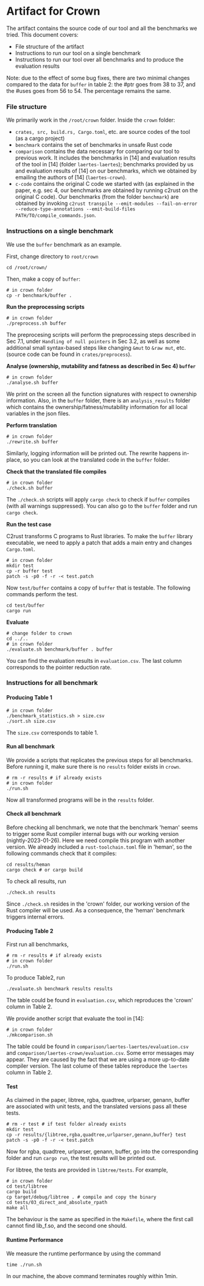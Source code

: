 # Artifact for Crown
The artifact contains the source code of our tool and all the benchmarks we tried.
This document covers:
- File structure of the artifact
- Instructions to run our tool on a single benchmark
- Instructions to run our tool over all benchmarks and to produce the evaluation results

Note: due to the effect of some bug fixes, there are two minimal changes compared to the data for `buffer` in table 2: the #ptr goes from 38 to 37, and the #uses goes from 56 to 54. The percentage remains the same.

### File structure
We primarily work in the `/root/crown` folder. Inside the `crown` folder:
- `crates, src, build.rs, Cargo.toml`, etc. are source codes of the tool (as a cargo project)
- `benchmark` contains the set of benchmarks in unsafe Rust code
- `comparison` contains the data necessary for comparing our tool to previous work. It includes the benchmarks in [14] and evaluation results of the tool in [14] (folder `laertes-laertes`); benchmarks provided by us and evaluation results of [14] on our benchmarks, which we obtained by emailing the authors of [14] (`laertes-crown`).
- `c-code` contains the original C code we started with (as explained in the paper, e.g. sec 4, our benchmarks are obtained by running c2rust on the original C code). Our benchmarks (from the folder `benchmark`) are obtained by invoking `c2rust transpile --emit-modules --fail-on-error --reduce-type-annotations --emit-build-files PATH/TO/compile_commands.json`.

### Instructions on a single benchmark
We use the `buffer` benchmark as an example.

First, change directory to `root/crown`
```shell
cd /root/crown/
```

Then, make a copy of `buffer`:
```shell
# in crown folder
cp -r benchmark/buffer .
```

__Run the preprocessing scripts__
```shell
# in crown folder
./preprocess.sh buffer
```
The preprocesing scripts will perform the preprocessing steps described in Sec 7.1, under `Handling of null pointers` in Sec 3.2, as well as some additional small syntax-based steps like changing `&mut` to `&raw mut`, etc. (source code can be found in `crates/preprocess`).

__Analyse (ownership, mutability and fatness as described in Sec 4) `buffer`__
```shell
# in crown folder
./analyse.sh buffer
```
We print on the screen all the function signatures with respect to ownership information. Also, in the `buffer` folder, there is an `analysis_results` folder which contains the ownership/fatness/mutability information for all local variables in the json files.

__Perform translation__
```shell
# in crown folder
./rewrite.sh buffer
```
Similarly, logging information will be printed out. The rewrite happens in-place, so you can look at the translated code in the `buffer` folder.

__Check that the translated file compiles__
```shell
# in crown folder
./check.sh buffer
```
The `./check.sh` scripts will apply `cargo check` to check if `buffer` compiles (with all warnings suppressed). You can also go to the `buffer` folder and run `cargo check`.

__Run the test case__

C2rust transforms C programs to Rust libraries. To make the `buffer` library executable, we need to apply a patch that adds a main entry and changes `Cargo.toml`.
```shell
# in crown folder
mkdir test
cp -r buffer test
patch -s -p0 -f -r -< test.patch
```
Now `test/buffer` contains a copy of `buffer` that is testable. The following commands perform the test.
```shell
cd test/buffer
cargo run
```

__Evaluate__
```shell
# change folder to crown
cd ../..
# in crown folder
./evaluate.sh benchmark/buffer . buffer
```
You can find the evaluation results in `evaluation.csv`. The last column corresponds to the pointer reduction rate.


### Instructions for all benchmark

#### Producing Table 1
```shell
# in crown folder
./benchmark_statistics.sh > size.csv
./sort.sh size.csv
```
The `size.csv` corresponds to table 1.

#### Run all benchmark
We provide a scripts that replicates the previous steps for all benchmarks. Before running it, make sure there is no `results` folder exists in `crown`.
```shell
# rm -r results # if already exists
# in crown folder
./run.sh
```
Now all transformed programs will be in the `results` folder.


#### Check all benchmark
Before checking all benchmark, we note that the benchmark 'heman' seems to trigger some Rust compiler internal bugs with our working version (nightly-2023-01-26). Here we need compile this program with another version. We already included a `rust-toolchain.toml` file in 'heman', so the following commands check that it compiles:
```shell
cd results/heman
cargo check # or cargo build
```

To check all results, run
```shell
./check.sh results
```
Since `./check.sh` resides in the 'crown' folder, our working version of the Rust compiler will be used. As a consequence, the 'heman' benchmark triggers internal errors.

#### Producing Table 2
First run all benchmarks,
```shell
# rm -r results # if already exists
# in crown folder
./run.sh
```
To produce Table2, run
```shell
./evaluate.sh benchmark results results
```
The table could be found in `evaluation.csv`, which reproduces the 'crown' column in Table 2.

We provide another script that evaluate the tool in [14]:
```shell
# in crown folder
./mkcomparison.sh
```
The table could be found in `comparison/laertes-laertes/evaluation.csv` and `comparison/laertes-crown/evaluation.csv`. Some error messages may appear. They are caused by the fact that we are using a more up-to-date compiler version. The last colume of these tables reproduce the `laertes` column in Table 2.

#### Test
As claimed in the paper, libtree, rgba, quadtree, urlparser, genann, buffer are associated with unit tests, and the translated versions pass all these tests.
```shell
# rm -r test # if test folder already exists
mkdir test
cp -r results/{libtree,rgba,quadtree,urlparser,genann,buffer} test
patch -s -p0 -f -r -< test.patch
```

Now for rgba, quadtree, urlparser, genann, buffer, go into the corresponding folder and run `cargo run`, the test results will be printed out.

For libtree, the tests are provided in `libtree/tests`. For example,
```shell
# in crown folder
cd test/libtree
cargo build
cp target/debug/libtree . # compile and copy the binary
cd tests/03_direct_and_absolute_rpath
make all
```
The behaviour is the same as specified in the `Makefile`, where the first call cannot find lib_f.so, and the second one should.

#### Runtime Performance
We measure the runtime performance by using the command
```shell
time ./run.sh
```
In our machine, the above command terminates roughly within 1min.
